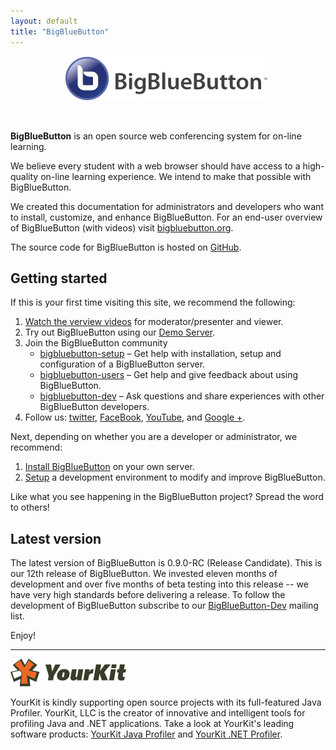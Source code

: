 ```yaml
---
layout: default
title: "BigBlueButton"
---
```


<p align="center">
  <img src="/images/logo.png"/>
</p><br>

**BigBlueButton** is an open source web conferencing system for on-line learning.

We believe every student with a web browser should have access to a high-quality on-line learning experience.  We intend to make that possible with BigBlueButton.

We created this documentation for administrators and developers who want to install, customize, and enhance BigBlueButton. For an end-user overview of BigBlueButton (with videos) visit [bigbluebutton.org](http://bigbluebutton.org). 

The source code for BigBlueButton is hosted on [GitHub](http://github.com/bigbluebutton/bigbluebutton).

## Getting started

If this is your first time visiting this site, we recommend the following:

  1. [Watch the verview videos](http://bigbluebutton.org/videos) for moderator/presenter and viewer.
  1. Try out BigBlueButton using our [Demo Server](http://demo.bigbluebutton.org/).
  1. Join the BigBlueButton community
     * [bigbluebutton-setup](https://groups.google.com/forum/#!forum/bigbluebutton-setup) – Get help with installation, setup and configuration of a BigBlueButton server.
     * [bigbluebutton-users](https://groups.google.com/forum/#!forum/bigbluebutton-users) – Get help and give feedback about using BigBlueButton.
     * [bigbluebutton-dev](https://groups.google.com/forum/#!forum/bigbluebutton-dev) – Ask questions and share experiences with other BigBlueButton developers.
  1. Follow us: [twitter](https://twitter.com/bigbluebutton), [FaceBook](https://www.facebook.com/bigbluebutton), [YouTube](https://www.youtube.com/user/bigbluebuttonshare), and [Google +](https://plus.google.com/+bigbluebutton).
      
Next, depending on whether you are a developer or administrator, we recommend:

  1. [Install BigBlueButton](/install/install.html) on your own server.
  1. [Setup](/dev/setup.html) a development environment to modify and improve BigBlueButton.

Like what you see happening in the BigBlueButton project?  Spread the word to others!


## Latest version

The latest version of BigBlueButton is 0.9.0-RC (Release Candidate).  This is our 12th release of BigBlueButton.  We invested eleven months of development and over five months of beta testing into this release -- we have very high standards before delivering a release.  To follow the development of BigBlueButton subscribe to our [BigBlueButton-Dev](https://groups.google.com/forum/#!forum/bigbluebutton-dev) mailing list.

Enjoy!

---

![yourkit](/images/yourkit.png)

YourKit is kindly supporting open source projects with its full-featured Java Profiler. YourKit, LLC is the creator of innovative and intelligent tools for profiling Java and .NET applications. Take a look at YourKit's leading software products: [YourKit Java Profiler](https://www.yourkit.com/java/profiler/index.jsp) and [YourKit .NET Profiler](https://www.yourkit.com/.net/profiler/index.jsp).

